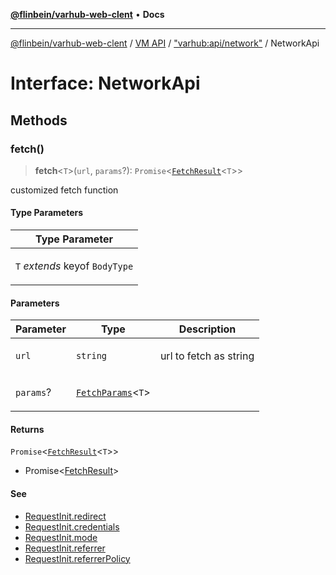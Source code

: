 [**@flinbein/varhub-web-clent**](../../../../README.md) • **Docs**

***

[@flinbein/varhub-web-clent](../../../../README.md) / [VM API](../../../README.md) / ["varhub:api/network"](../README.md) / NetworkApi

# Interface: NetworkApi

## Methods

### fetch()

> **fetch**\<`T`\>(`url`, `params`?): `Promise`\<[`FetchResult`](FetchResult.md)\<`T`\>\>

customized fetch function

#### Type Parameters

<table>
<thead>
<tr>
<th>Type Parameter</th>
</tr>
</thead>
<tbody>
<tr>
<td>

`T` *extends* keyof `BodyType`

</td>
</tr>
</tbody>
</table>

#### Parameters

<table>
<thead>
<tr>
<th>Parameter</th>
<th>Type</th>
<th>Description</th>
</tr>
</thead>
<tbody>
<tr>
<td>

`url`

</td>
<td>

`string`

</td>
<td>

url to fetch as string

</td>
</tr>
<tr>
<td>

`params`?

</td>
<td>

[`FetchParams`](../type-aliases/FetchParams.md)\<`T`\>

</td>
<td>

</td>
</tr>
</tbody>
</table>

#### Returns

`Promise`\<[`FetchResult`](FetchResult.md)\<`T`\>\>

- Promise<[FetchResult](FetchResult.md)>

#### See

 - [RequestInit.redirect](https://developer.mozilla.org/en-US/docs/Web/API/RequestInit#redirect)
 - [RequestInit.credentials](https://developer.mozilla.org/en-US/docs/Web/API/RequestInit#credentials)
 - [RequestInit.mode](https://developer.mozilla.org/en-US/docs/Web/API/RequestInit#mode)
 - [RequestInit.referrer](https://developer.mozilla.org/en-US/docs/Web/API/RequestInit#referrer)
 - [RequestInit.referrerPolicy](https://developer.mozilla.org/en-US/docs/Web/API/RequestInit#referrerpolicy)
